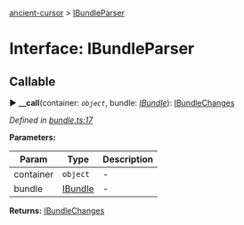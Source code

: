 [ancient-cursor](../README.md) > [IBundleParser](../interfaces/ibundleparser.md)



# Interface: IBundleParser

## Callable
► **__call**(container: *`object`*, bundle: *[IBundle](ibundle.md)*): [IBundleChanges](ibundlechanges.md)



*Defined in [bundle.ts:17](https://github.com/AncientSouls/Cursor/blob/588b28d/src/lib/bundle.ts#L17)*



**Parameters:**

| Param | Type | Description |
| ------ | ------ | ------ |
| container | `object`   |  - |
| bundle | [IBundle](ibundle.md)   |  - |





**Returns:** [IBundleChanges](ibundlechanges.md)





